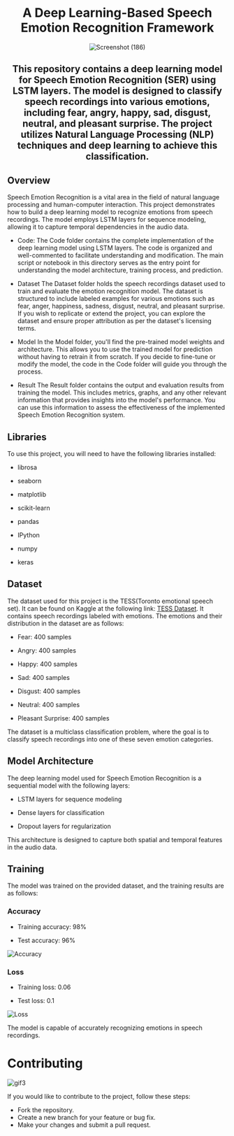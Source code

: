 <div align='center'>
 
# A Deep Learning-Based Speech Emotion Recognition Framework

![Screenshot (186)](https://github.com/Sukanyasingh3/Speech-Emotion-Recognition/assets/113462236/8ae653a4-c0e6-415f-bb2a-00453fc35067)

## This repository contains a deep learning model for Speech Emotion Recognition (SER) using LSTM layers. The model is designed to classify speech recordings into various emotions, including fear, angry, happy, sad, disgust, neutral, and pleasant surprise. The project utilizes Natural Language Processing (NLP) techniques and deep learning to achieve this classification.
</div>

## Overview
Speech Emotion Recognition is a vital area in the field of natural language processing and human-computer interaction. This project demonstrates how to build a deep learning model to recognize emotions from speech recordings. The model employs LSTM layers for sequence modeling, allowing it to capture temporal dependencies in the audio data.

- Code:
The Code folder contains the complete implementation of the deep learning model using LSTM layers. The code is organized and well-commented to facilitate understanding and modification. The main script or notebook in this directory serves as the entry point for understanding the model architecture, training process, and prediction.

- Dataset
The Dataset folder holds the speech recordings dataset used to train and evaluate the emotion recognition model. The dataset is structured to include labeled examples for various emotions such as fear, anger, happiness, sadness, disgust, neutral, and pleasant surprise. If you wish to replicate or extend the project, you can explore the dataset and ensure proper attribution as per the dataset's licensing terms.

- Model
In the Model folder, you'll find the pre-trained model weights and architecture. This allows you to use the trained model for prediction without having to retrain it from scratch. If you decide to fine-tune or modify the model, the code in the Code folder will guide you through the process.

- Result
The Result folder contains the output and evaluation results from training the model. This includes metrics, graphs, and any other relevant information that provides insights into the model's performance. You can use this information to assess the effectiveness of the implemented Speech Emotion Recognition system.

## Libraries
To use this project, you will need to have the following libraries installed:

 - librosa

 - seaborn

 - matplotlib

 - scikit-learn

 - pandas

 - IPython

- numpy

 - keras

## Dataset
The dataset used for this project is the TESS(Toronto emotional speech set). It can be found on Kaggle at the following link: [TESS Dataset](https://www.kaggle.com/datasets/ejlok1/toronto-emotional-speech-set-tess). It contains speech recordings labeled with emotions. The emotions and their distribution in the dataset are as follows:

 - Fear: 400 samples

 - Angry: 400 samples

 - Happy: 400 samples

 - Sad: 400 samples

 - Disgust: 400 samples

 - Neutral: 400 samples

 - Pleasant Surprise: 400 samples

The dataset is a multiclass classification problem, where the goal is to classify speech recordings into one of these seven emotion categories.

## Model Architecture
The deep learning model used for Speech Emotion Recognition is a sequential model with the following layers:

 - LSTM layers for sequence modeling

 - Dense layers for classification

 - Dropout layers for regularization

This architecture is designed to capture both spatial and temporal features in the audio data.

## Training
The model was trained on the provided dataset, and the training results are as follows:
### Accuracy
 - Training accuracy: 98%

 - Test accuracy: 96%

 ![Accuracy](https://github.com/Sukanyasingh3/Speech-Emotion-Recognition/assets/113462236/848a44a0-80d6-4d93-92fe-5459805e7be9)
 
### Loss
 - Training loss: 0.06

 - Test loss: 0.1

![Loss](https://github.com/Sukanyasingh3/Speech-Emotion-Recognition/assets/113462236/ad7c6fd3-1160-4781-adf0-59ffe020e8ca)

The model is capable of accurately recognizing emotions in speech recordings.

# Contributing

![gif3](https://github.com/Sukanyasingh3/Speech-Emotion-Recognition/assets/113462236/4599d2da-9ef7-4ad9-8614-5d80817c5f57)


If you would like to contribute to the project, follow these steps:

 - Fork the repository.
 - Create a new branch for your feature or bug fix.
 - Make your changes and submit a pull request.

